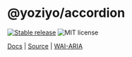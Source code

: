 # @yoziyo/accordion

[![Stable release](https://img.shields.io/npm/v/@yoziyo/accordion.svg)](https://npm.im/@yoziyo/accordion) ![MIT license](https://badgen.now.sh/badge/license/MIT)

[Docs](https://reach.tech/accordion) | [Source](https://github.com/reach/reach-ui/tree/main/packages/accordion) | [WAI-ARIA](https://www.w3.org/TR/wai-aria-practices-1.2/#accordion)
